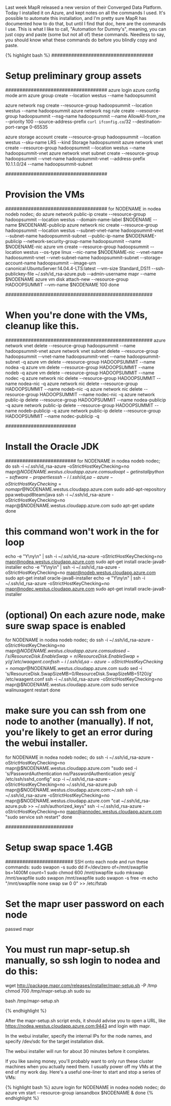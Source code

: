 Last week MapR released a new version of their Converged Data Platform. Today I installed it on Azure, and kept notes on all the commands I used. It's possible to automate this installation, and I'm pretty sure MapR has documented how to do that, but until I find that doc, here are the commands I use. This is what I like to call, "Automation for Dummy's", meaning, you can just copy and paste (some but not all of) these commands.  Needless to say, you should know what these commands do before you blindly copy and paste.


{% highlight bash %}
####################################
# Setup preliminary group assets
####################################
azure login
azure config mode arm
azure group create --location westus --name hadoopsummit

azure network nsg create --resource-group hadoopsummit --location westus --name hadoopsummit
azure network nsg rule create --resource-group hadoopsummit --nsg-name hadoopsummit --name AllowAll-from_me --priority 100 --source-address-prefix `curl ifconfig.co`/32 --destination-port-range 0-65535
	
azure storage account create --resource-group hadoopsummit --location westus --sku-name LRS --kind Storage hadoopsummit
azure network vnet create --resource-group hadoopsummit --location westus --name hadoopsummit-vnet
azure network vnet subnet create --resource-group hadoopsummit --vnet-name hadoopsummit-vnet --address-prefix 10.1.1.0/24 --name hadoopsummit-subnet

####################################
# Provision the VMs
####################################
for NODENAME in nodea nodeb nodec; do
azure network public-ip create --resource-group hadoopsummit --location westus --domain-name-label $NODENAME --name $NODENAME-publicip
azure network nic create --resource-group hadoopsummit --location westus --subnet-vnet-name hadoopsummit-vnet --subnet-name hadoopsummit-subnet --public-ip-name $NODENAME-publicip --network-security-group-name hadoopsummit --name $NODENAME-nic 
azure vm create --resource-group hadoopsummit --location westus --os-type linux --nic-name $NODENAME-nic --vnet-name hadoosummit-vnet  --vnet-subnet-name hadoopsummit-subnet --storage-account-name hadoopsummit --image-urn canonical:UbuntuServer:14.04.4-LTS:latest --vm-size Standard_DS11 --ssh-publickey-file ~/.ssh/id_rsa-azure.pub --admin-username mapr --name $NODENAME
azure vm disk attach-new --resource-group HADOOPSUMMIT --vm-name $NODENAME 100
done



####################################################
# When you're done with the VMs, cleanup like this.
####################################################
azure network vnet delete --resource-group hadoopsummit --name hadoopsummit-vnet
azure network vnet subnet delete --resource-group hadoopsummit --vnet-name hadoopsummit-vnet --name hadoopsummit-subnet -q
azure vm delete --resource-group HADOOPSUMMIT --name nodea -q
azure vm delete --resource-group HADOOPSUMMIT --name nodeb -q
azure vm delete --resource-group HADOOPSUMMIT --name nodec -q
azure network nic delete --resource-group HADOOPSUMMIT --name nodea-nic -q
azure network nic delete --resource-group HADOOPSUMMIT --name nodeb-nic -q
azure network nic delete --resource-group HADOOPSUMMIT --name nodec-nic -q
azure network public-ip delete --resource-group HADOOPSUMMIT --name nodea-publicip -q
azure network public-ip delete --resource-group HADOOPSUMMIT --name nodeb-publicip -q
azure network public-ip delete --resource-group HADOOPSUMMIT --name nodec-publicip -q


#########################
# Install the Oracle JDK
#########################
for NODENAME in nodea nodeb nodec; do
ssh -i ~/.ssh/id_rsa-azure -oStrictHostKeyChecking=no mapr@$NODENAME.westus.cloudapp.azure.com sudo apt-get install python-software-properties
ssh -i ~/.ssh/id_rsa-azure -oStrictHostKeyChecking=no mapr@$NODENAME.westus.cloudapp.azure.com sudo add-apt-repository ppa:webupd8team/java
ssh -i ~/.ssh/id_rsa-azure -oStrictHostKeyChecking=no mapr@$NODENAME.westus.cloudapp.azure.com sudo apt-get update
done
# this command won't work in the for loop
echo -e "Y\ny\n" | ssh -i ~/.ssh/id_rsa-azure -oStrictHostKeyChecking=no mapr@nodea.westus.cloudapp.azure.com sudo apt-get install oracle-java8-installer
echo -e "Y\ny\n" | ssh -i ~/.ssh/id_rsa-azure -oStrictHostKeyChecking=no mapr@nodeb.westus.cloudapp.azure.com sudo apt-get install oracle-java8-installer
echo -e "Y\ny\n" | ssh -i ~/.ssh/id_rsa-azure -oStrictHostKeyChecking=no mapr@nodec.westus.cloudapp.azure.com sudo apt-get install oracle-java8-installer


# (optional) On each azure node, make sure swap space is enabled
for NODENAME in nodea nodeb nodec; do
ssh -i ~/.ssh/id_rsa-azure -oStrictHostKeyChecking=no mapr@$NODENAME.westus.cloudapp.azure.com sudo sed -i 's/ResourceDisk.EnableSwap=n/ResourceDisk.EnableSwap=y/g' /etc/waagent.conf
ssh -i ~/.ssh/id_rsa-azure -oStrictHostKeyChecking=no mapr@$NODENAME.westus.cloudapp.azure.com sudo sed -i 's/ResourceDisk.SwapSizeMB=0/ResourceDisk.SwapSizeMB=5120/g' /etc/waagent.conf
ssh -i ~/.ssh/id_rsa-azure -oStrictHostKeyChecking=no mapr@$NODENAME.westus.cloudapp.azure.com sudo service walinuxagent restart
done


# make sure you can ssh from one node to another (manually). If not, you're likely to get an error during the webui installer.

for NODENAME in nodea nodeb nodec; do
ssh -i ~/.ssh/id_rsa-azure -oStrictHostKeyChecking=no mapr@$NODENAME.westus.cloudapp.azure.com "sudo sed -i 's/PasswordAuthentication no/PasswordAuthentication yes/g' /etc/ssh/sshd_config"
scp -i ~/.ssh/id_rsa-azure -oStrictHostKeyChecking=no ~/.ssh/id_rsa-azure.pub mapr@$NODENAME.westus.cloudapp.azure.com:~/.ssh
ssh -i ~/.ssh/id_rsa-azure -oStrictHostKeyChecking=no mapr@$NODENAME.westus.cloudapp.azure.com "cat ~/.ssh/id_rsa-azure.pub >> ~/.ssh/authorized_keys"
ssh -i ~/.ssh/id_rsa-azure -oStrictHostKeyChecking=no mapr@iannodec.westus.cloudapp.azure.com "sudo service ssh restart"
done

########################
# Setup swap space 1.4GB
########################
SSH onto each node and run these commands:
sudo swapon -s
sudo dd if=/dev/zero of=/mnt/swapfile bs=1400M count=1
sudo chmod 600 /mnt/swapfile
sudo mkswap /mnt/swapfile
sudo swapon /mnt/swapfile
sudo swapon -s
free -m
echo "/mnt/swapfile   none    swap    sw    0   0" >> /etc/fstab

# Set the mapr user password on each node
passwd mapr

# You must run mapr-setup.sh manually, so ssh login to nodea and do this:
wget http://package.mapr.com/releases/installer/mapr-setup.sh -P /tmp
chmod 700 /tmp/mapr-setup.sh
sudo su

bash /tmp/mapr-setup.sh

{% endhighlight %}

After the mapr-setup.sh script ends, it should advise you to open a URL, like https://nodea.westus.cloudapp.azure.com:9443 and login with mapr.

In the webui installer, specify the internal IPs for the node names, and specify /dev/sdc for the target installation disk.

The webui installer will run for about 30 minutes before it completes.


If you like saving money, you'll probably want to only run these cluster machines when you actually need them. I usually power off my VMs at the end of my work day.  Here's a useful one-liner to start and stop a series of VMs:

{% highlight bash %}
azure login
for NODENAME in nodea nodeb nodec; do azure vm start --resource-group iansandbox $NODENAME & done
{% endhighlight %}

